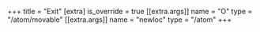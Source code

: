 +++
title = "Exit"
[extra]
is_override = true
[[extra.args]]
name = "O"
type = "/atom/movable"
[[extra.args]]
name = "newloc"
type = "/atom"
+++